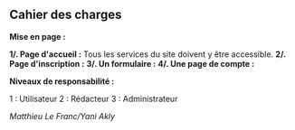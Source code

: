 ## Cahier des charges

**Mise en page :**

__1/. Page d'accueil :__ Tous les services du site doivent y être accessible.
__2/. Page d'inscription :__
__3/. Un formulaire :__
__4/. Une page de compte :__

**Niveaux de responsabilité :**

1 : Utilisateur
2 : Rédacteur
3 : Administrateur   


*Matthieu Le Franc/Yani Akly* 